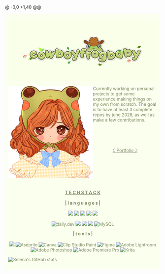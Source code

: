 @ -0,0 +1,40 @@
<div style="background-color: #fbffee; padding: 10px; color: #7e8c63;">

![headerlogo](./assets/Modern%20Cute%20Green%20Aesthetic%20Twitch%20Banner.png)


<img align="left" src="./assets/pfphat.png" height="300px" width="275px">

Currently working on personal projects to get some experience making things on my own from scratch. The goal is to have at least 3 complete repos by june 2026, as well as make a few contributions. 
<center><br><br><br><br>
<a href="https://cfb-exe.github.io/" style="color: #7e8c63">⤹ Portfolio ⤸</a>
<br><br></b><br><br></b><br><br></b><br><br>
<b><u>T E C H  S T A C K</u></b><br><br>
<b>| l a n g u a g e s  |</b><br><br>
<img src="https://img.shields.io/badge/HTML5-E34F26?style=for-the-badge&logo=html5&logoColor=white">
<img src="https://img.shields.io/badge/CSS3-1572B6?style=for-the-badge&logo=css3&logoColor=white">
<img src="https://img.shields.io/badge/JavaScript-323330?style=for-the-badge&logo=javascript&logoColor=F7DF1E">
<img src="https://img.shields.io/badge/json-5E5C5C?style=for-the-badge&logo=json&logoColor=white">
<img src="https://img.shields.io/badge/Python-FFD43B?style=for-the-badge&logo=python&logoColor=blue">


![daily.dev](https://img.shields.io/badge/daily.dev-CE3DF3?style=for-the-badge&logo=daily.dev&logoColor=white)
<img src="https://img.shields.io/badge/GitHub%20Pages-222222?style=for-the-badge&logo=github%20Pages&logoColor=white">
<img src="https://img.shields.io/badge/Node%20js-339933?style=for-the-badge&logo=nodedotjs&logoColor=white">
<img src="https://img.shields.io/badge/Visual_Studio_Code-0078D4?style=for-the-badge&logo=visual%20studio%20code&logoColor=whitee">
![MySQL](https://img.shields.io/badge/mysql-4479A1.svg?style=for-the-badge&logo=mysql&logoColor=white)

<b>| t o o l s |</b><br></br>
<img src="https://img.shields.io/badge/Notion-000000?style=for-the-badge&logo=notion&logoColor=white">
![Aseprite](https://img.shields.io/badge/Aseprite-FFFFFF?style=for-the-badge&logo=Aseprite&logoColor=#7D929E)
![Canva](https://img.shields.io/badge/Canva-%2300C4CC.svg?style=for-the-badge&logo=Canva&logoColor=white)
![Clip Studio Paint](https://img.shields.io/badge/ClipStudioPaint-%23CFD3D3.svg?style=for-the-badge&logo=ClipStudioPaint&logoColor=white)
![Figma](https://img.shields.io/badge/figma-%23F24E1E.svg?style=for-the-badge&logo=figma&logoColor=white)
![Adobe Lightroom](https://img.shields.io/badge/Adobe%20Lightroom-31A8FF.svg?style=for-the-badge&logo=Adobe%20Lightroom&logoColor=white)
![Adobe Photoshop](https://img.shields.io/badge/adobe%20photoshop-%2331A8FF.svg?style=for-the-badge&logo=adobe%20photoshop&logoColor=white)
![Adobe Premiere Pro](https://img.shields.io/badge/Adobe%20Premiere%20Pro-9999FF.svg?style=for-the-badge&logo=Adobe%20Premiere%20Pro&logoColor=white)
![Krita](https://img.shields.io/badge/Krita-203759?style=for-the-badge&logo=krita&logoColor=EEF37B)
</center>

![Selena's GitHub stats](https://github-readme-stats.vercel.app/api?username=cfb-exe&theme=buefy_icons=true)
</div>